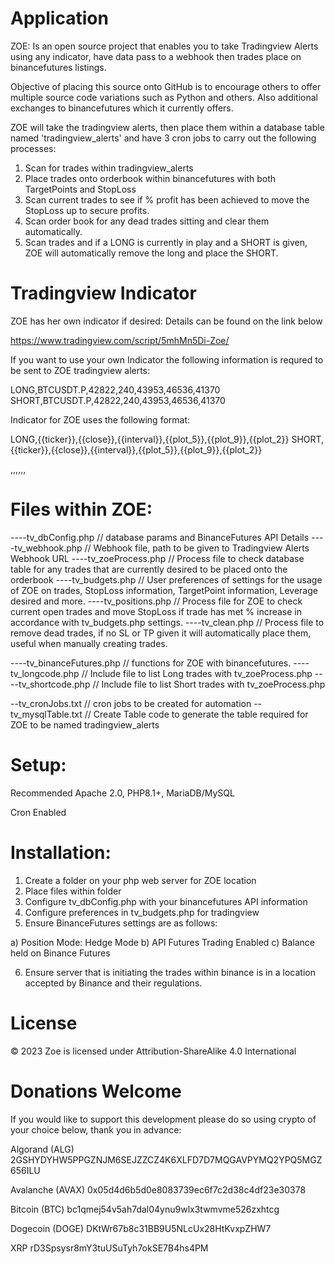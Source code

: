 Application
================================================================

ZOE: Is an open source project that enables you to take Tradingview Alerts using any indicator, have data pass to a webhook then trades place on binancefutures listings.

Objective of placing this source onto GitHub is to encourage others to offer multiple source code variations such as Python and others. Also additional exchanges to binancefutures which it currently offers.

ZOE will take the tradingview alerts, then place them within a database table named 'tradingview_alerts' and have 3 cron jobs to carry out the following processes:

1. Scan for trades within tradingview_alerts
2. Place trades onto orderbook within binancefutures with both TargetPoints and StopLoss
3. Scan current trades to see if % profit has been achieved to move the StopLoss up to secure profits.
4. Scan order book for any dead trades sitting and clear them automatically.
5. Scan trades and if a LONG is currently in play and a SHORT is given, ZOE will automatically remove the long and place the SHORT.

Tradingview Indicator
================================================================

ZOE has her own indicator if desired: Details can be found on the link below

https://www.tradingview.com/script/5mhMn5Di-Zoe/ 

If you want to use your own Indicator the following information is requred to be sent to ZOE tradingview alerts:

LONG,BTCUSDT.P,42822,240,43953,46536,41370
SHORT,BTCUSDT.P,42822,240,43953,46536,41370

Indicator for ZOE uses the following format:

LONG,{{ticker}},{{close}},{{interval}},{{plot_5}},{{plot_9}},{{plot_2}}
SHORT,{{ticker}},{{close}},{{interval}},{{plot_5}},{{plot_9}},{{plot_2}}

<trade>,<symbol>,<price>,<timeline>,<targetPrice>,<High Fib>,<Low Fib>


Files within ZOE:
================================================================

----tv_dbConfig.php  // database params and BinanceFutures API Details
----tv_webhook.php   // Webhook file, path to be given to Tradingview Alerts Webhook URL
----tv_zoeProcess.php // Process file to check database table for any trades that are currently desired to be placed onto the orderbook
----tv_budgets.php // User preferences of settings for the usage of ZOE on trades, StopLoss information, TargetPoint information, Leverage desired and more.
----tv_positions.php // Process file for ZOE to check current open trades and move StopLoss if trade has met % increase in accordance with tv_budgets.php settings.
----tv_clean.php // Process file to remove dead trades, if no SL or TP given it will automatically place them, useful when manually creating trades.

----tv_binanceFutures.php // functions for ZOE with binancefutures.
----tv_longcode.php // Include file to list Long trades with tv_zoeProcess.php
----tv_shortcode.php // Include file to list Short trades with tv_zoeProcess.php

--tv_cronJobs.txt // cron jobs to be created for automation
--tv_mysqlTable.txt // Create Table code to generate the table required for ZOE to be named tradingview_alerts

Setup:
================================================================

Recommended Apache 2.0, PHP8.1+, MariaDB/MySQL

Cron Enabled


Installation:
================================================================

1. Create a folder on your php web server for ZOE location
2. Place files within folder 
3. Configure tv_dbConfig.php with your binancefutures API information
4. Configure preferences in tv_budgets.php for tradingview
5. Ensure BinanceFutures settings are as follows:

a) Position Mode: Hedge Mode
b) API Futures Trading Enabled
c) Balance held on Binance Futures

6. Ensure server that is initiating the trades within binance is in a location accepted by Binance and their regulations.


License
================================================================
© 2023 Zoe is licensed under Attribution-ShareAlike 4.0 International 



Donations Welcome
================================================================

If you would like to support this development please do so using crypto of your choice below, thank you in advance:

Algorand (ALG)
2GSHYDYHW5PPGZNJM6SEJZZCZ4K6XLFD7D7MQGAVPYMQ2YPQ5MGZ656ILU

Avalanche (AVAX)
0x05d4d6b5d0e8083739ec6f7c2d38c4df23e30378

Bitcoin (BTC)
bc1qmej54v5ah7dal04ynu9wlx3twmvme526zxhtcg 

Dogecoin (DOGE)
DKtWr67b8c31BB9U5NLcUx28HtKvxpZHW7

XRP
rD3Spsysr8mY3tuUSuTyh7okSE7B4hs4PM




